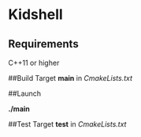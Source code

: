 # Kidshell

## Requirements
C++11 or higher

##Build
Target **main** in _CmakeLists.txt_

##Launch

**./main**

##Test
Target **test** in _CmakeLists.txt_